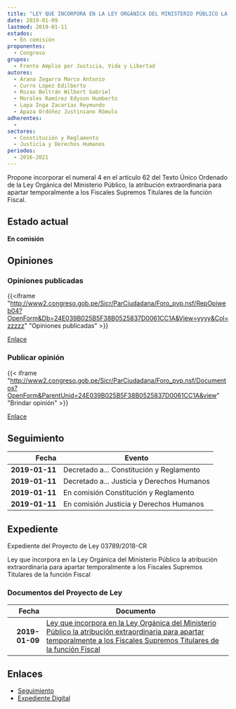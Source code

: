 ```yaml
---
title: "LEY QUE INCORPORA EN LA LEY ORGÁNICA DEL MINISTERIO PÚBLICO LA ATRIBUCIÓN EXTRAORDINARIA PARA APARTAR TEMPORALMENTE A LOS FISCALES SUPREMOS TITULARES DE LA FUNCIÓN FISCAL"
date: 2019-01-09
lastmod: 2019-01-11
estados: 
  - En comisión
proponentes: 
  - Congreso
grupos: 
  - Frente Amplio por Justicia, Vida y Libertad
autores: 
  - Arana Zegarra Marco Antonio
  - Curro López Edilberto
  - Rozas Beltrán Wilbert Gabriel
  - Morales Ramírez Edyson Humberto
  - Lapa Inga Zacarías Reymundo
  - Apaza Ordóñez Justiniano Rómulo
adherentes: 
  - 
sectores: 
  - Constitución y Reglamento
  - Justicia y Derechos Humanos
periodos: 
  - 2016-2021
---
```


Propone incorporar el numeral 4 en el artículo 62 del Texto Único Ordenado de la Ley Orgánica del Ministerio Público, la atribución extraordinaria para apartar temporalmente a los Fiscales Supremos Titulares de la función Fiscal.


## Estado actual

**En comisión**

## Opiniones

### Opiniones publicadas

{{<iframe "http://www2.congreso.gob.pe/Sicr/ParCiudadana/Foro_pvp.nsf/RepOpiweb04?OpenForm&Db=24E039B025B5F38B0525837D0061CC1A&View=yyyy&Col=zzzzz" "Opiniones publicadas" >}}

[Enlace](http://www2.congreso.gob.pe/Sicr/ParCiudadana/Foro_pvp.nsf/RepOpiweb04?OpenForm&Db=24E039B025B5F38B0525837D0061CC1A&View=yyyy&Col=zzzzz)
### Publicar opinión

{{< iframe "http://www2.congreso.gob.pe/Sicr/ParCiudadana/Foro_pvp.nsf/Documentos?OpenForm&ParentUnid=24E039B025B5F38B0525837D0061CC1A&view" "Brindar opinión" >}}

[Enlace](http://www2.congreso.gob.pe/Sicr/ParCiudadana/Foro_pvp.nsf/Documentos?OpenForm&ParentUnid=24E039B025B5F38B0525837D0061CC1A&view)

## Seguimiento

| Fecha | Evento |
|------:|--------|
| **2019-01-11** | Decretado a... Constitución y Reglamento|
| **2019-01-11** | Decretado a... Justicia y Derechos Humanos|
| **2019-01-11** | En comisión Constitución y Reglamento|
| **2019-01-11** | En comisión Justicia y Derechos Humanos|


## Expediente

Expediente del Proyecto de Ley 03789/2018-CR

Ley que incorpora en la Ley Orgánica del Ministerio Público la atribución extraordinaria para apartar temporalmente a los Fiscales Supremos Titulares de la función Fiscal


### Documentos del Proyecto de Ley

| Fecha | Documento |
|------:|--------|
| **2019-01-09** | [Ley que incorpora en la Ley Orgánica del Ministerio Público la atribución extraordinaria para apartar temporalmente a los Fiscales Supremos Titulares de la función Fiscal](http://www.leyes.congreso.gob.pe/Documentos/2016_2021/Proyectos_de_Ley_y_de_Resoluciones_Legislativas/PL0378920190109.pdf) |

## Enlaces 

- [Seguimiento](http://www2.congreso.gob.pe/Sicr/TraDocEstProc/CLProLey2016.nsf/f7fff46988ca05b1052578e100829cc7/df4d12d4902322e20525837d005ab553?OpenDocument)
- [Expediente Digital](http://www2.congreso.gob.pe/Sicr/TraDocEstProc/CLProLey2016.nsf/f7fff46988ca05b1052578e100829cc7/df4d12d4902322e20525837d005ab553?OpenDocument&Click=05257FB7005EB655.eb71d0cf91d8294e05256cdf006b5706/$Body/0.1C6C)

